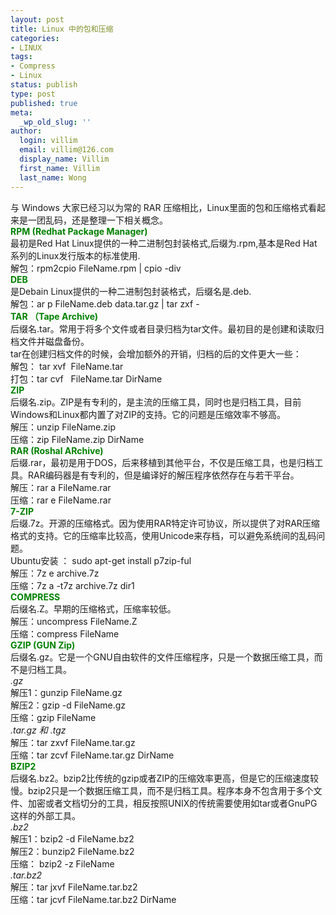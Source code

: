 ```yaml
---
layout: post
title: Linux 中的包和压缩
categories:
- LINUX
tags:
- Compress
- Linux
status: publish
type: post
published: true
meta:
  _wp_old_slug: ''
author:
  login: villim
  email: villim@126.com
  display_name: Villim
  first_name: Villim
  last_name: Wong
---
```

<div id="_mcePaste">与 Windows 大家已经习以为常的 RAR 压缩相比，Linux里面的包和压缩格式看起来是一团乱码，还是整理一下相关概念。</div>
<div><span style="color: #008000;"><strong>RPM (Redhat Package Manager)</strong></span></div>
<div id="_mcePaste">最初是Red Hat Linux提供的一种二进制包封装格式,后缀为.rpm,基本是Red Hat 系列的Linux发行版本的标准使用.</div>
<div id="_mcePaste">解包：rpm2cpio FileName.rpm | cpio -div</div>
<div id="_mcePaste"><span style="color: #008000;"><strong>DEB</strong></span></div>
<div id="_mcePaste">是Debain Linux提供的一种二进制包封装格式，后缀名是.deb.</div>
<div id="_mcePaste">解包：ar p FileName.deb data.tar.gz | tar zxf -</div>
<div><span style="color: #008000;"><strong>TAR （Tape Archive)</strong></span></div>
<div id="_mcePaste">后缀名.tar。常用于将多个文件或者目录归档为tar文件。最初目的是创建和读取归档文件并磁盘备份。</div>
<div id="_mcePaste">tar在创建归档文件的时候，会增加额外的开销，归档的后的文件更大一些：</div>
<div id="_mcePaste">解包： tar xvf  FileName.tar</div>
<div id="_mcePaste">打包：tar cvf   FileName.tar DirName</div>
<div><span style="color: #008000;"><strong>ZIP</strong></span></div>
<div id="_mcePaste">后缀名.zip。ZIP是有专利的，是主流的压缩工具，同时也是归档工具，目前Windows和Linux都内置了对ZIP的支持。它的问题是压缩效率不够高。</div>
<div id="_mcePaste">解压：unzip FileName.zip</div>
<div id="_mcePaste">压缩：zip FileName.zip DirName</div>
<div><span style="color: #008000;"><strong>RAR (Roshal ARchive)</strong></span></div>
<div id="_mcePaste">后缀.rar，最初是用于DOS，后来移植到其他平台，不仅是压缩工具，也是归档工具。RAR编码器是有专利的，但是编译好的解压程序依然存在与若干平台。</div>
<div id="_mcePaste">解压：rar a FileName.rar</div>
<div id="_mcePaste">压缩：rar e FileName.rar</div>
<div><span style="color: #008000;"><strong>7-ZIP</strong></span></div>
<div id="_mcePaste">后缀.7z。开源的压缩格式。因为使用RAR特定许可协议，所以提供了对RAR压缩格式的支持。它的压缩率比较高，使用Unicode来存档，可以避免系统间的乱码问题。</div>
<div id="_mcePaste">Ubuntu安装 ： sudo apt-get install p7zip-ful</div>
<div id="_mcePaste">解压：7z e archive.7z</div>
<div id="_mcePaste">压缩：7z a -t7z archive.7z dir1</div>
<div><span style="color: #008000;"><strong>COMPRESS</strong></span></div>
<div id="_mcePaste">后缀名.Z。早期的压缩格式，压缩率较低。</div>
<div id="_mcePaste">解压：uncompress FileName.Z</div>
<div id="_mcePaste">压缩：compress FileName</div>
<div><span style="color: #008000;"><strong>GZIP (GUN Zip)</strong></span></div>
<div id="_mcePaste">后缀名.gz。它是一个GNU自由软件的文件压缩程序，只是一个数据压缩工具，而不是归档工具。</div>
<div id="_mcePaste"><em>.gz</em></div>
<div id="_mcePaste">解压1：gunzip FileName.gz</div>
<div id="_mcePaste">解压2：gzip -d FileName.gz</div>
<div id="_mcePaste">压缩：gzip FileName</div>
<div><em>.tar.gz 和 .tgz</em></div>
<div id="_mcePaste">解压：tar zxvf FileName.tar.gz</div>
<div id="_mcePaste">压缩：tar zcvf FileName.tar.gz DirName</div>
<div id="_mcePaste"><span style="color: #008000;"><strong>BZIP2</strong></span></div>
<div id="_mcePaste">后缀名.bz2。bzip2比传统的gzip或者ZIP的压缩效率更高，但是它的压缩速度较慢。bzip2只是一个数据压缩工具，而不是归档工具。程序本身不包含用于多个文件、加密或者文档切分的工具，相反按照UNIX的传统需要使用如tar或者GnuPG这样的外部工具。</div>
<div id="_mcePaste"><em>.bz2</em></div>
<div id="_mcePaste">解压1：bzip2 -d FileName.bz2</div>
<div id="_mcePaste">解压2：bunzip2 FileName.bz2</div>
<div id="_mcePaste">压缩： bzip2 -z FileName</div>
<div id="_mcePaste"><em>.tar.bz2</em></div>
<div id="_mcePaste">解压：tar jxvf FileName.tar.bz2</div>
<div id="_mcePaste">压缩：tar jcvf FileName.tar.bz2 DirName</div>
